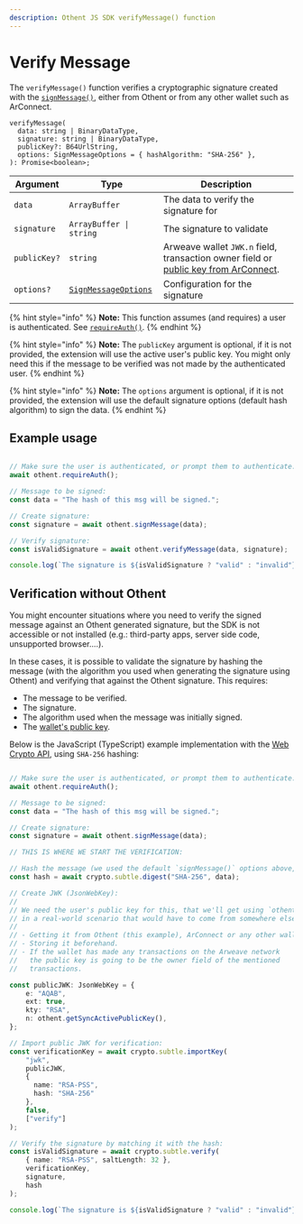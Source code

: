 ```yaml
---
description: Othent JS SDK verifyMessage() function
---
```


# Verify Message

The `verifyMessage()` function verifies a cryptographic signature created with the [`signMessage()`](sign-message.md),
either from Othent or from any other wallet such as ArConnect.

```
verifyMessage(
  data: string | BinaryDataType,
  signature: string | BinaryDataType,
  publicKey?: B64UrlString,
  options: SignMessageOptions = { hashAlgorithm: "SHA-256" },
): Promise<boolean>;
```

| Argument     | Type                                            | Description                                                                                                     |
| ------------ | ----------------------------------------------- | --------------------------------------------------------------------------------------------------------------- |
| `data`       | `ArrayBuffer`                                   | The data to verify the signature for                                                                            |
| `signature`  | `ArrayBuffer \| string`                         | The signature to validate                                                                                       |
| `publicKey?` | `string`                                        | Arweave wallet `JWK.n` field, transaction owner field or [public key from ArConnect](get-active-public-key.md). |
| `options?`   | [`SignMessageOptions`](sign-message.md#options) | Configuration for the signature                                                                                 |

{% hint style="info" %}
**Note:** This function assumes (and requires) a user is authenticated. See [`requireAuth()`](require-auth.md).
{% endhint %}

{% hint style="info" %}
**Note:** The `publicKey` argument is optional, if it is not provided, the extension will use the active user's public
key. You might only need this if the message to be verified was not made by the authenticated user.
{% endhint %}

{% hint style="info" %}
**Note:** The `options` argument is optional, if it is not provided, the extension will use the default signature
options (default hash algorithm) to sign the data.
{% endhint %}

## Example usage

```ts

// Make sure the user is authenticated, or prompt them to authenticate:
await othent.requireAuth();

// Message to be signed:
const data = "The hash of this msg will be signed.";

// Create signature:
const signature = await othent.signMessage(data);

// Verify signature:
const isValidSignature = await othent.verifyMessage(data, signature);

console.log(`The signature is ${isValidSignature ? "valid" : "invalid"}`);
```

## Verification without Othent

You might encounter situations where you need to verify the signed message against an Othent generated signature, but
the SDK is not accessible or not installed (e.g.: third-party apps, server side code, unsupported browser....).

In these cases, it is possible to validate the signature by hashing the message (with the algorithm you used when
generating the signature using Othent) and verifying that against the Othent signature. This requires:

- The message to be verified.
- The signature.
- The algorithm used when the message was initially signed.
- The [wallet's public key](get-active-public-key.md).

Below is the JavaScript (TypeScript) example implementation with the
[Web Crypto API](https://developer.mozilla.org/en-US/docs/Web/API/Web\_Crypto\_API), using `SHA-256` hashing:

```typescript

// Make sure the user is authenticated, or prompt them to authenticate:
await othent.requireAuth();

// Message to be signed:
const data = "The hash of this msg will be signed.";

// Create signature:
const signature = await othent.signMessage(data);

// THIS IS WHERE WE START THE VERIFICATION:

// Hash the message (we used the default `signMessage()` options above, so Othent hashed the message using "SHA-256"):
const hash = await crypto.subtle.digest("SHA-256", data);

// Create JWK (JsonWebKey):
//
// We need the user's public key for this, that we'll get using `othent.getSyncActivePublicKey()` in this example, but
// in a real-world scenario that would have to come from somewhere else, such as:
//
// - Getting it from Othent (this example), ArConnect or any other wallet (if available).
// - Storing it beforehand.
// - If the wallet has made any transactions on the Arweave network
//   the public key is going to be the owner field of the mentioned
//   transactions.

const publicJWK: JsonWebKey = {
    e: "AQAB",
    ext: true,
    kty: "RSA",
    n: othent.getSyncActivePublicKey(),
};

// Import public JWK for verification:
const verificationKey = await crypto.subtle.importKey(
    "jwk",
    publicJWK,
    {
      name: "RSA-PSS",
      hash: "SHA-256"
    },
    false,
    ["verify"]
);

// Verify the signature by matching it with the hash:
const isValidSignature = await crypto.subtle.verify(
    { name: "RSA-PSS", saltLength: 32 },
    verificationKey,
    signature,
    hash
);

console.log(`The signature is ${isValidSignature ? "valid" : "invalid"}`);
```
